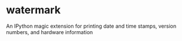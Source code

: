 watermark
=========

An IPython magic extension for printing date and time stamps, version numbers, and hardware information
